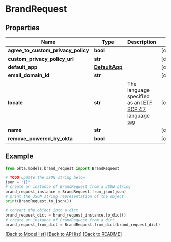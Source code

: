 # BrandRequest


## Properties

Name | Type | Description | Notes
------------ | ------------- | ------------- | -------------
**agree_to_custom_privacy_policy** | **bool** |  | [optional] 
**custom_privacy_policy_url** | **str** |  | [optional] 
**default_app** | [**DefaultApp**](DefaultApp.md) |  | [optional] 
**email_domain_id** | **str** |  | [optional] 
**locale** | **str** | The language specified as an [IETF BCP 47 language tag](https://datatracker.ietf.org/doc/html/rfc5646) | [optional] 
**name** | **str** |  | [optional] 
**remove_powered_by_okta** | **bool** |  | [optional] 

## Example

```python
from okta.models.brand_request import BrandRequest

# TODO update the JSON string below
json = "{}"
# create an instance of BrandRequest from a JSON string
brand_request_instance = BrandRequest.from_json(json)
# print the JSON string representation of the object
print(BrandRequest.to_json())

# convert the object into a dict
brand_request_dict = brand_request_instance.to_dict()
# create an instance of BrandRequest from a dict
brand_request_from_dict = BrandRequest.from_dict(brand_request_dict)
```
[[Back to Model list]](../README.md#documentation-for-models) [[Back to API list]](../README.md#documentation-for-api-endpoints) [[Back to README]](../README.md)


